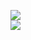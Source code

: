 [![](https://img.shields.io/badge/Made%20With-Github%20Spray-lightgrey.svg?style=for-the-badge&logo=github)](https://github.com/Annihil/github-spray#20873)  
[![](https://i.imgur.com/2DrTn0Z.gif)](https://github.com/Annihil/github-spray)
